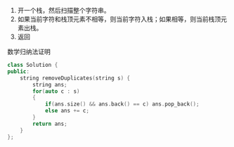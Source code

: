 1. 开一个栈，然后扫描整个字符串。
2. 如果当前字符和栈顶元素不相等，则当前字符入栈；如果相等，则当前栈顶元素出栈。
3. 返回

数学归纳法证明

```c++
class Solution {
public:
    string removeDuplicates(string s) {
        string ans;
        for(auto c : s)
        {
            if(ans.size() && ans.back() == c) ans.pop_back();
            else ans += c;
        }
        return ans;
    }
};
```

